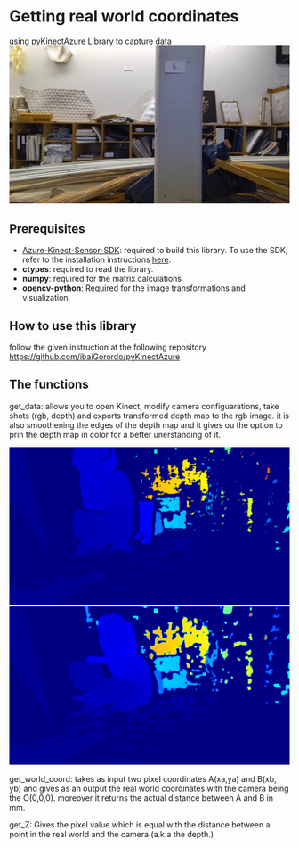 # Getting real world coordinates
using pyKinectAzure Library to capture data
![Ditect the distance between A and B](https://github.com/PanayotaPouliou/GetImagesFromAzureKinect/blob/master/dData/color.png)

## Prerequisites
* [Azure-Kinect-Sensor-SDK](https://github.com/microsoft/Azure-Kinect-Sensor-SDK): required to build this library.
  To use the SDK, refer to the installation instructions [here](https://github.com/microsoft/Azure-Kinect-Sensor-SDK).
* **ctypes**: required to read the library.
* **numpy**: required for the matrix calculations
* **opencv-python**: Required for the image transformations and visualization.

## How to use this library
follow the given instruction at the following repository
https://github.com/ibaiGorordo/pyKinectAzure

## The functions
get_data: allows you to open Kinect, modify camera configuarations, take shots (rgb, depth) and exports transformed depth map to the rgb image.
          it is also smoothening the edges of the depth map and it gives ou the option to prin the depth map in color for a better unerstanding of it.
          
![Azure kinect color and depth combination](https://github.com/PanayotaPouliou/GetImagesFromAzureKinect/blob/master/ExamplePictures/Smooth_mapped_1.png)
![Azure kinect color and smoothed depth combination](https://github.com/PanayotaPouliou/GetImagesFromAzureKinect/blob/master/ExamplePictures/Smooth_mapped_10.png)
          
          
get_world_coord: takes as input two pixel coordinates A(xa,ya) and B(xb, yb) and gives as an output the real world coordinates with the camera being the O(0,0,0).
                 moreover it returns the actual distance between A and B in mm.
                 
get_Z: Gives the pixel value which is equal with the distance between a point in the real world and the camera (a.k.a the depth.)



